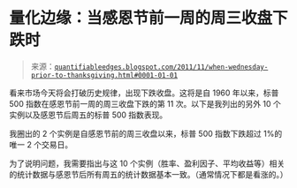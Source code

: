 <!--yml

分类：未分类

日期：2024-05-18 08:53:53

-->

# 量化边缘：当感恩节前一周的周三收盘下跌时

> 来源：[`quantifiableedges.blogspot.com/2011/11/when-wednesday-prior-to-thanksgiving.html#0001-01-01`](http://quantifiableedges.blogspot.com/2011/11/when-wednesday-prior-to-thanksgiving.html#0001-01-01)

看来市场今天将会打破历史规律，出现下跌收盘。这将是自 1960 年以来，标普 500 指数在感恩节前一周的周三收盘下跌的第 11 次。以下是我列出的另外 10 个实例以及感恩节后周五的标普 500 指数表现。

我圈出的 2 个实例是自感恩节前的周三收盘以来，标普 500 指数下跌超过 1%的唯一 2 个交易日。

为了说明问题，我需要指出与这 10 个实例（胜率、盈利因子、平均收益等）相关的统计数据与感恩节后所有周五的统计数据基本一致。（通常情况下都是看涨的。）

